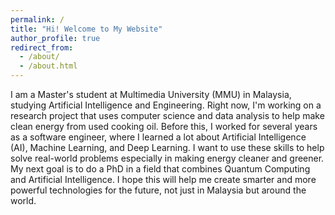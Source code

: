 ```yaml
---
permalink: /
title: "Hi! Welcome to My Website"
author_profile: true
redirect_from: 
  - /about/
  - /about.html
---
```


I am a Master's student at Multimedia University (MMU) in Malaysia, studying Artificial Intelligence and Engineering. Right now, I'm working on a research project that uses computer science and data analysis to help make clean energy from used cooking oil. Before this, I worked for several years as a software engineer, where I learned a lot about Artificial Intelligence (AI), Machine Learning, and Deep Learning. I want to use these skills to help solve real-world problems especially in making energy cleaner and greener. My next goal is to do a PhD in a field that combines Quantum Computing and Artificial Intelligence. I hope this will help me create smarter and more powerful technologies for the future, not just in Malaysia but around the world.